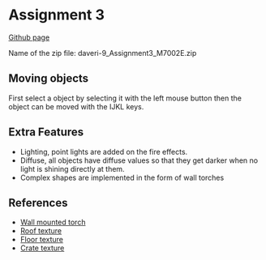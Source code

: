 Assignment 3
=============

[Github page](https://github.com/AnotherDay/M7002E-Assignments/tree/master/src/assignment2)

Name of the zip file: daveri-9_Assignment3_M7002E.zip

Moving objects
---------------
First select a object by selecting it with the left mouse button then the object can be moved with the IJKL keys.

Extra Features
---------------
* Lighting, point lights are added on the fire effects.
* Diffuse, all objects have diffuse values so that they get darker when no light is shining directly at them.
* Complex shapes are implemented in the form of wall torches

References
----------
* [Wall mounted torch](http://opengameart.org/content/wall-mounted-torch)
* [Roof texture](http://opengameart.org/node/8160)
* [Floor texture](http://opengameart.org/node/8050)
* [Crate texture](http://opengameart.org/content/2d-wooden-box)
